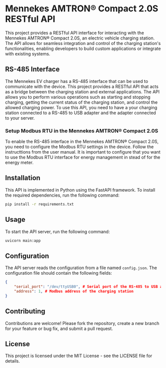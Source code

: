 # Mennekes AMTRON® Compact 2.0S RESTful API

This project provides a RESTful API interface for interacting with the Mennekes AMTRON® Compact 2.0S, an electric vehicle charging station. The API allows for seamless integration and control of the charging station's functionalities, enabling developers to build custom applications or integrate with existing systems.

## RS-485 Interface

The Mennekes EV charger has a RS-485 interface that can be used to communicate with the device. This project provides a RESTful API that acts as a bridge between the charging station and external applications. The API allows you to perform various operations such as starting and stopping charging, getting the current status of the charging station, and control the allowed charging power. To use this API, you need to have a your charging station connected to a RS-485 to USB adapter and the adapter connected to your server.

### Setup Modbus RTU in the Mennekes AMTRON® Compact 2.0S

To enable the RS-485 interface in the Mennekes AMTRON® Compact 2.0S, you need to configure the Modbus RTU settings in the device. Follow the instructtions from the user manual. It is important to configure that you want to use the Modbus RTU interface for energy management in stead of for the energy meter.

## Installation

This API is implemented in Python using the FastAPI framework. To install the required dependencies, run the following command:

```bash
pip install -r requirements.txt
```

## Usage

To start the API server, run the following command:

```bash
uvicorn main:app
```

## Configuration

The API server reads the configuration from a file named `config.json`. The configuration file should contain the following fields:

```json
{
    "serial_port": "/dev/ttyUSB0", # Serial port of the RS-485 to USB adapter
    "address": 1, # Modbus address of the charging station
}
```

## Contributing

Contributions are welcome! Please fork the repository, create a new branch for your feature or bug fix, and submit a pull request.

## License

This project is licensed under the MIT License - see the LICENSE file for details.